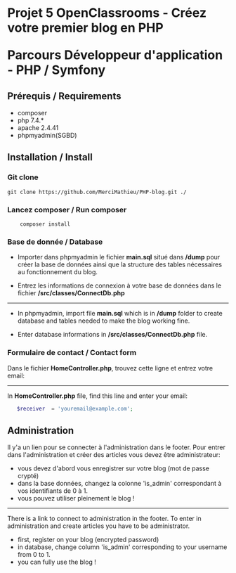 # <p>Projet 5 OpenClassrooms - Créez votre premier blog en PHP</p> <p>Parcours Développeur d'application - PHP / Symfony</p>

## Prérequis / Requirements
* composer
* php 7.4.*
* apache 2.4.41
* phpmyadmin(SGBD)

## Installation / Install

### Git clone

    git clone https://github.com/MerciMathieu/PHP-blog.git ./

### Lancez composer / Run composer

    	composer install

### Base de donnée / Database

* Importer dans phpmyadmin le fichier **main.sql** situé dans **/dump** pour créer la base de données ainsi que la structure des tables nécessaires au fonctionnement du blog. 

* Entrez les informations de connexion à votre base de données dans le fichier **/src/classes/ConnectDb.php**

---

* In phpmyadmin, import file **main.sql** which is in **/dump** folder to create database and tables needed to make the blog working fine. 

* Enter database informations in **/src/classes/ConnectDb.php** file. 

### Formulaire de contact / Contact form ###


Dans le fichier  **HomeController.php**, trouvez cette ligne et entrez votre email: 

---

In  **HomeController.php** file, find this line and enter your email:


```php
   $receiver  = 'youremail@example.com';

```

## Administration

Il y'a un lien pour se connecter à l'administration dans le footer. 
Pour entrer dans l'administration et créer des articles vous devez être administrateur:
* vous devez d'abord vous enregistrer sur votre blog (mot de passe crypté)
* dans la base données, changez la colonne 'is_admin' correspondant à vos identifiants de 0 à 1.
* vous pouvez utiliser pleinement le blog !


---


There is a link to connect to administration in the footer.
To enter in administration and create articles you have to be administrator. 
* first, register on your blog (encrypted password)
* in database, change column 'is_admin' corresponding to your username from 0 to 1.
* you can fully use the blog !
